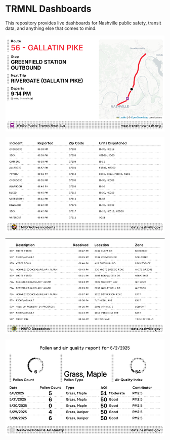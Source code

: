 # TRMNL Dashboards

This repository provides live dashboards for Nashville public safety, transit data, and anything else that comes to mind.

![next-bus](next-bus/assets/screenshot.png)

![nfd-incidents](nfd-incidents/assets/screenshot.png)

![mnpd-dispatches](mnpd-dispatches/assets/screenshot.png)

![pollen-aqi](pollen-aqi/assets/screenshot.png)
